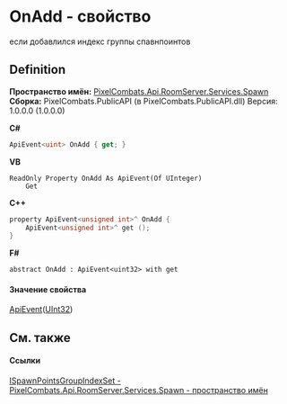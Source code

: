 # OnAdd - свойство


если добавлился индекс группы спавнпоинтов



## Definition
**Пространство имён:** <a href="0971793b-47eb-58b2-d7a8-6c570042d7d9">PixelCombats.Api.RoomServer.Services.Spawn</a>  
**Сборка:** PixelCombats.PublicAPI (в PixelCombats.PublicAPI.dll) Версия: 1.0.0.0 (1.0.0.0)

**C#**
``` C#
ApiEvent<uint> OnAdd { get; }
```
**VB**
``` VB
ReadOnly Property OnAdd As ApiEvent(Of UInteger)
	Get
```
**C++**
``` C++
property ApiEvent<unsigned int>^ OnAdd {
	ApiEvent<unsigned int>^ get ();
}
```
**F#**
``` F#
abstract OnAdd : ApiEvent<uint32> with get
```



#### Значение свойства
<a href="09cd41c4-e05d-d749-d641-73ffdf39afc5">ApiEvent</a>(<a href="https://learn.microsoft.com/dotnet/api/system.uint32" target="_blank" rel="noopener noreferrer">UInt32</a>)

## См. также


#### Ссылки
<a href="b9421983-842d-9c77-6abb-2326b8e7f4fb">ISpawnPointsGroupIndexSet - </a>  
<a href="0971793b-47eb-58b2-d7a8-6c570042d7d9">PixelCombats.Api.RoomServer.Services.Spawn - пространство имён</a>  
